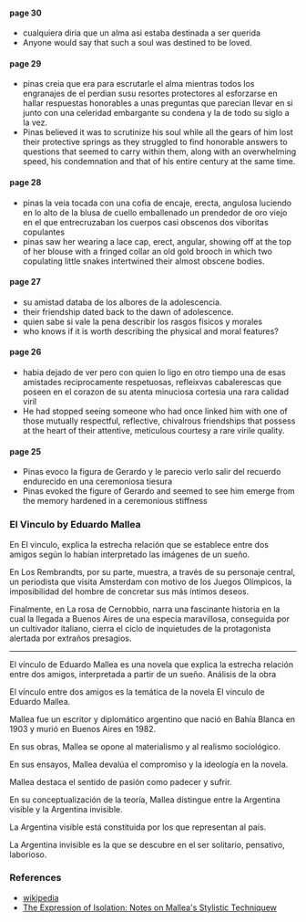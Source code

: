 

#### page 30

- cualquiera diria que un alma asi estaba destinada a ser querida
- Anyone would say that such a soul was destined to be loved.

#### page 29

- pinas creia que era para escrutarle el alma mientras todos los engranajes de el perdian susu resortes protectores al esforzarse en hallar respuestas honorables a unas preguntas que parecian llevar en si junto con una celeridad embargante su condena y la de todo su siglo a la vez.
- Pinas believed it was to scrutinize his soul while all the gears of him lost their protective springs as they struggled to find honorable answers to questions that seemed to carry within them, along with an overwhelming speed, his condemnation and that of his entire century at the same time.

#### page 28

- pinas la veia tocada con una cofia de encaje, erecta, angulosa luciendo en lo alto de la blusa de cuello emballenado un prendedor de oro viejo en el que entrecruzaban los cuerpos casi obscenos dos viboritas copulantes
- pinas saw her wearing a lace cap, erect, angular, showing off at the top of her blouse with a fringed collar an old gold brooch in which two copulating little snakes intertwined their almost obscene bodies.

#### page 27

- su amistad databa de los albores de la adolescencia.
- their friendship dated back to the dawn of adolescence.
- quien sabe si vale la pena describir los rasgos fisicos y morales
- who knows if it is worth describing the physical and moral features?

#### page 26

- habia dejado de ver pero con quien lo ligo en otro tiempo una de esas amistades reciprocamente respetuosas, refleixvas cabalerescas que poseen en el corazon de su atenta minuciosa cortesia una rara calidad viril
- He had stopped seeing someone who had once linked him with one of those mutually respectful, reflective, chivalrous friendships that possess at the heart of their attentive, meticulous courtesy a rare virile quality.

#### page 25

- Pinas evoco la figura de Gerardo y le parecio verlo salir del recuerdo endurecido en una ceremoniosa tiesura
- Pinas evoked the figure of Gerardo and seemed to see him emerge from the memory hardened in a ceremonious stiffness

### El Vinculo by Eduardo Mallea

En El vinculo, explica la estrecha relación que se establece entre dos amigos según lo habían interpretado las imágenes de un sueño.

En Los Rembrandts, por su parte, muestra, a través de su personaje central, un periodista que visita Amsterdam con motivo de los Juegos Olímpicos, la imposibilidad del hombre de concretar sus más íntimos deseos.

Finalmente, en La rosa de Cernobbio, narra una fascinante historia en la cual la llegada a Buenos Aires de una especia maravillosa, conseguida por un cultivador italiano, cierra el ciclo de inquietudes de la protagonista alertada por extraños presagios.

---

El vínculo de Eduardo Mallea es una novela que explica la estrecha relación entre dos amigos, interpretada a partir de un sueño.
Análisis de la obra

El vínculo entre dos amigos es la temática de la novela El vínculo de Eduardo Mallea.

Mallea fue un escritor y diplomático argentino que nació en Bahía Blanca en 1903 y murió en Buenos Aires en 1982.

En sus obras, Mallea se opone al materialismo y al realismo sociológico.

En sus ensayos, Mallea devalúa el compromiso y la ideología en la novela.

Mallea destaca el sentido de pasión como padecer y sufrir.

En su conceptualización de la teoría, Mallea distingue entre la Argentina visible y la Argentina invisible.

La Argentina visible está constituida por los que representan al país.

La Argentina invisible es la que se descubre en el ser solitario, pensativo, laborioso.

### References

- [wikipedia](https://es.wikipedia.org/wiki/Eduardo_Mallea)
- [The Expression of Isolation: Notes on Mallea's Stylistic Techniquew](https://www.liverpooluniversitypress.co.uk/doi/abs/10.3828/bhs.44.3.203?download=true)
